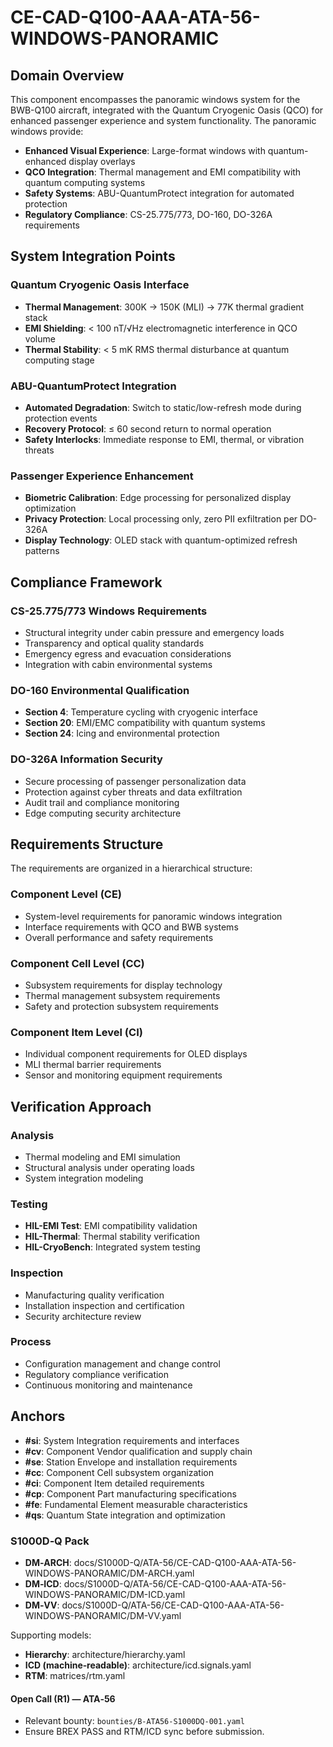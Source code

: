 # CE-CAD-Q100-AAA-ATA-56-WINDOWS-PANORAMIC

<a id="si"></a> <a id="cv"></a> <a id="se"></a> <a id="cc"></a> <a id="ci"></a> <a id="cp"></a> <a id="fe"></a> <a id="qs"></a>

## Domain Overview

This component encompasses the panoramic windows system for the BWB-Q100 aircraft, integrated with the Quantum Cryogenic Oasis (QCO) for enhanced passenger experience and system functionality. The panoramic windows provide:

- **Enhanced Visual Experience**: Large-format windows with quantum-enhanced display overlays
- **QCO Integration**: Thermal management and EMI compatibility with quantum computing systems
- **Safety Systems**: ABU-QuantumProtect integration for automated protection
- **Regulatory Compliance**: CS-25.775/773, DO-160, DO-326A requirements

## System Integration Points

### Quantum Cryogenic Oasis Interface
- **Thermal Management**: 300K → 150K (MLI) → 77K thermal gradient stack
- **EMI Shielding**: < 100 nT/√Hz electromagnetic interference in QCO volume
- **Thermal Stability**: < 5 mK RMS thermal disturbance at quantum computing stage

### ABU-QuantumProtect Integration  
- **Automated Degradation**: Switch to static/low-refresh mode during protection events
- **Recovery Protocol**: ≤ 60 second return to normal operation
- **Safety Interlocks**: Immediate response to EMI, thermal, or vibration threats

### Passenger Experience Enhancement
- **Biometric Calibration**: Edge processing for personalized display optimization
- **Privacy Protection**: Local processing only, zero PII exfiltration per DO-326A
- **Display Technology**: OLED stack with quantum-optimized refresh patterns

## Compliance Framework

### CS-25.775/773 Windows Requirements
- Structural integrity under cabin pressure and emergency loads
- Transparency and optical quality standards
- Emergency egress and evacuation considerations
- Integration with cabin environmental systems

### DO-160 Environmental Qualification
- **Section 4**: Temperature cycling with cryogenic interface
- **Section 20**: EMI/EMC compatibility with quantum systems
- **Section 24**: Icing and environmental protection

### DO-326A Information Security
- Secure processing of passenger personalization data
- Protection against cyber threats and data exfiltration
- Audit trail and compliance monitoring
- Edge computing security architecture

## Requirements Structure

The requirements are organized in a hierarchical structure:

### Component Level (CE)
- System-level requirements for panoramic windows integration
- Interface requirements with QCO and BWB systems
- Overall performance and safety requirements

### Component Cell Level (CC)  
- Subsystem requirements for display technology
- Thermal management subsystem requirements
- Safety and protection subsystem requirements

### Component Item Level (CI)
- Individual component requirements for OLED displays
- MLI thermal barrier requirements
- Sensor and monitoring equipment requirements

## Verification Approach

### Analysis
- Thermal modeling and EMI simulation
- Structural analysis under operating loads
- System integration modeling

### Testing
- **HIL-EMI Test**: EMI compatibility validation
- **HIL-Thermal**: Thermal stability verification  
- **HIL-CryoBench**: Integrated system testing

### Inspection
- Manufacturing quality verification
- Installation inspection and certification
- Security architecture review

### Process
- Configuration management and change control
- Regulatory compliance verification
- Continuous monitoring and maintenance

## Anchors

- **#si**: System Integration requirements and interfaces
- **#cv**: Component Vendor qualification and supply chain
- **#se**: Station Envelope and installation requirements
- **#cc**: Component Cell subsystem organization
- **#ci**: Component Item detailed requirements
- **#cp**: Component Part manufacturing specifications
- **#fe**: Fundamental Element measurable characteristics  
- **#qs**: Quantum State integration and optimization

<!-- BEGIN:S1000D-Q -->
### S1000D‑Q Pack

- **DM‑ARCH**:
  docs/S1000D-Q/ATA-56/CE-CAD-Q100-AAA-ATA-56-WINDOWS-PANORAMIC/DM-ARCH.yaml  
- **DM‑ICD**:
  docs/S1000D-Q/ATA-56/CE-CAD-Q100-AAA-ATA-56-WINDOWS-PANORAMIC/DM-ICD.yaml  
- **DM‑VV**:
  docs/S1000D-Q/ATA-56/CE-CAD-Q100-AAA-ATA-56-WINDOWS-PANORAMIC/DM-VV.yaml  

Supporting models:
- **Hierarchy**: architecture/hierarchy.yaml  
- **ICD (machine‑readable)**: architecture/icd.signals.yaml  
- **RTM**: matrices/rtm.yaml
<!-- END:S1000D-Q -->

<!-- BEGIN:OPEN-CALL-ATA56 -->
#### Open Call (R1) — ATA‑56
- Relevant bounty: `bounties/B-ATA56-S1000DQ-001.yaml`
- Ensure BREX PASS and RTM/ICD sync before submission.
<!-- END:OPEN-CALL-ATA56 -->
